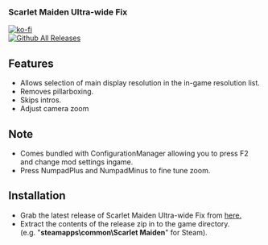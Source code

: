 ### Scarlet Maiden Ultra-wide Fix

[![ko-fi](https://ko-fi.com/img/githubbutton_sm.svg)](https://ko-fi.com/F2F2DI3WA)<br>
[![Github All Releases](https://img.shields.io/github/downloads/p1xel8ted/ScarletMaiden/total.svg)](https://github.com/p1xel8ted/ScarletMaiden/releases)

## Features
- Allows selection of main display resolution in the in-game resolution list.
- Removes pillarboxing.
- Skips intros.
- Adjust camera zoom

## Note
- Comes bundled with ConfigurationManager allowing you to press F2 and change mod settings ingame.
- Press NumpadPlus and NumpadMinus to fine tune zoom.

## Installation
- Grab the latest release of Scarlet Maiden Ultra-wide Fix from [here.](https://github.com/p1xel8ted/ScarletMaiden/releases)
- Extract the contents of the release zip in to the game directory.<br />(e.g. "**steamapps\common\Scarlet Maiden**" for Steam).
